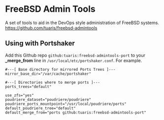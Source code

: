 FreeBSD Admin Tools
=====

 A set of tools to aid in the DevOps style administration of FreeBSD systems. 
https://github.com/tuaris/freebsd-admintools

## Using with Portshaker

Add this Github repo `github:tuaris:freebsd-admintools-port` to your **_merge_from** line in `/usr/local/etc/portshaker.conf`.  For example.

```
#---[ Base directory for mirrored Ports Trees ]---
mirror_base_dir="/var/cache/portshaker"

#---[ Directories where to merge ports ]---
ports_trees="default"

use_zfs="yes"
poudriere_dataset="poudriere/poudriere"
poudriere_ports_mountpoint="/usr/local/poudriere/ports"
default_poudriere_tree="default"
default_merge_from="ports github:tuaris:freebsd-admintools-port"
```


